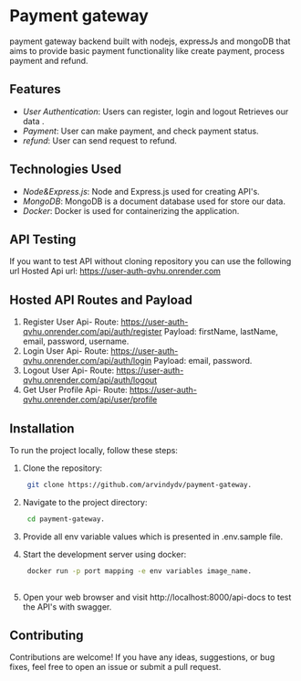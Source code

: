 # Payment gateway

payment gateway backend built with nodejs, expressJs and mongoDB that aims to provide basic payment functionality like create payment, process payment and refund.

## Features

- _User Authentication_: Users can register, login and logout Retrieves our data .
- _Payment_: User can make payment, and check payment status.
- _refund_: User can send request to refund.

## Technologies Used

- _Node&Express.js_: Node and Express.js used for creating API's.
- _MongoDB_: MongoDB is a document database used for store our data.
- _Docker_: Docker is used for containerizing the application.

## API Testing

If you want to test API without cloning repository you can use the following url
Hosted Api url: https://user-auth-qvhu.onrender.com

## Hosted API Routes and Payload

1. Register User Api-
   Route: https://user-auth-qvhu.onrender.com/api/auth/register
   Payload: firstName, lastName, email, password, username.
2. Login User Api-
   Route: https://user-auth-qvhu.onrender.com/api/auth/login
   Payload: email, password.
3. Logout User Api-
   Route: https://user-auth-qvhu.onrender.com/api/auth/logout
4. Get User Profile Api-
   Route: https://user-auth-qvhu.onrender.com/api/user/profile

## Installation

To run the project locally, follow these steps:

1. Clone the repository:
   ```sh
    git clone https://github.com/arvindydv/payment-gateway.

2. Navigate to the project directory: 
   ```sh
    cd payment-gateway.

3. Provide all env variable values which is presented in .env.sample file.

4. Start the development server using docker:
   ```sh 
    docker run -p port mapping -e env variables image_name.
    
5. Open your web browser and visit http://localhost:8000/api-docs to test the API's with swagger.



## Contributing

Contributions are welcome! If you have any ideas, suggestions, or bug fixes, feel free to open an issue or submit a pull request.
